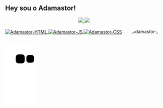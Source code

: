 ## Hey sou o Adamastor!
<div align="center">
  <a href="https://github.com/AdamastorPT">
  <img height="180em" src="https://github-readme-stats.vercel.app/api?username=AdamastorPT&show_icons=true&theme=dracula&include_all_commits=true&count_private=true"/>
  <img height="180em" src="https://github-readme-stats.vercel.app/api/top-langs/?username=AdamastorPT&layout=compact&langs_count=7&theme=dracula"/>
</div>
<div style="display: inline_block"><br>
  <img align="center" alt="Adamastor-HTML" height="30" width="80" src="https://img.shields.io/badge/HTML-239120?style=for-the-badge&logo=html5&logoColor=white">
  <img align="center" alt="Adamastor-JS" height="30" width="100" src="https://img.shields.io/badge/JavaScript-F7DF1E?style=for-the-badge&logo=javascript&logoColor=black">
  <img align="center" alt="Adamastor-CSS" height="30" width="80" src="https://img.shields.io/badge/CSS-239120?&style=for-the-badge&logo=css3&logoColor=white">
  <img align="right" alt="Adamastor-pic" height="150" style="border-radius:50px;" src="https://comportugal.com/fichuprelanex/fx14055082150.jpg">
</div>
  
  ##
 
<div> 
 
  ![Snake animation](https://github.com/rafaballerini/rafaballerini/blob/output/github-contribution-grid-snake.svg)
 
</div>
